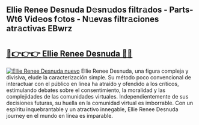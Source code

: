 ## Ellie Renee Desnuda D𝚎sn𝚞dos filtr𝚊dos - Parts-Wt6 Vid𝚎os f𝚘tos - N𝚞evas filtr𝚊ciones atr𝚊ctivas EBwrz

# <h2><a href="http://mbdaja.tromn.icu/?c=Ellie+Renee+Desnuda">🔗👉👉👉 Ellie Renee Desnuda 🔗🔗</a></h2>

[![Ellie Renee Desnuda nuevo](https://i.imgur.com/pEAQMta.gif)](http://mbdaja.tromn.icu/?c=Ellie+Renee+Desnuda)
Ellie Renee Desnuda, una figura compleja y divisiva, elude la caracterización simple. Su método poco convencional de interactuar con el público en línea ha atraído y ofendido a los críticos, estimulando debates sobre el consentimiento, la moralidad y las complejidades de las comunidades virtuales. Independientemente de sus decisiones futuras, su huella en la comunidad virtual es imborrable. Con un espíritu inquebrantable y un atractivo innegable, Ellie Renee Desnuda journey en el mundo en línea es imparable.

